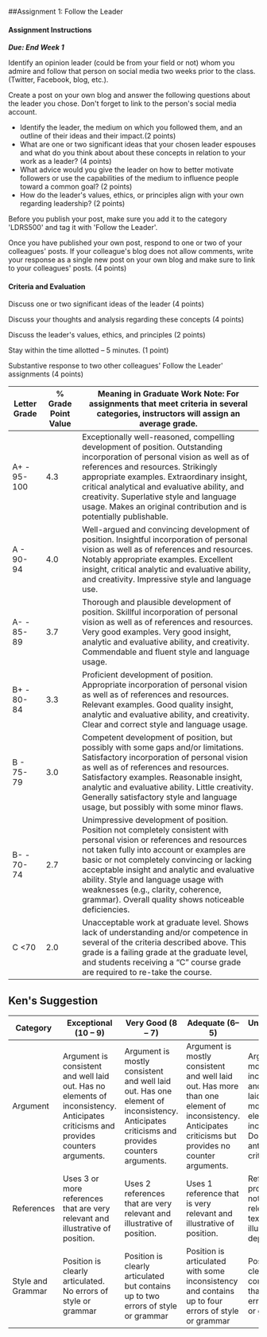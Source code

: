 
##Assignment 1: Follow the Leader

#### Assignment Instructions

_**Due: End Week 1**_

Identify an opinion leader \(could be from your field or not\) whom you admire and follow that person on social media two weeks prior to the class. \(Twitter, Facebook, blog, etc.\).

Create a post on your own blog and answer the following questions about the leader you chose. Don't forget to link to the person's social media account.

* Identify the leader, the medium on which you followed them, and an outline of their ideas and their impact.\(2 points\)
* What are one or two significant ideas that your chosen leader espouses and what do you think about about these concepts in relation to your work as a leader? \(4 points\)
* What advice would you give the leader on how to better motivate followers or use the capabilities of the medium to influence people toward a common goal? \(2 points\)
* How do the leader's values, ethics, or principles align with your own regarding leadership? \(2 points\)

Before you publish your post, make sure you add it to the category 'LDRS500' and tag it with 'Follow the Leader'.

Once you have published your own post, respond to one or two of your colleagues' posts. If your colleague's blog does not allow comments, write your response as a single new post on your own blog and make sure to link to your colleagues' posts. \(4 points\)

#### **Criteria and Evaluation**

Discuss one or two significant ideas of the leader \(4 points\)

Discuss your thoughts and analysis regarding these concepts \(4 points\)

Discuss the leader's values, ethics, and principles \(2 points\)

Stay within the time allotted – 5 minutes. \(1 point\)

Substantive response to two other colleagues' Follow the Leader' assignments \(4 points\)

| Letter Grade | %  Grade Point Value | Meaning in Graduate Work Note: For assignments that meet criteria in several categories, instructors will assign an average grade. |
| --- | --- | --- |
| A+ - 95-100 | 4.3 | Exceptionally well-reasoned, compelling development of position. Outstanding incorporation of personal vision as well as of references and resources. Strikingly appropriate examples. Extraordinary insight, critical analytical and evaluative ability, and creativity. Superlative style and language usage. Makes an original contribution and is potentially publishable. |
| A - 90-94 | 4.0 | Well-argued and convincing development of position. Insightful incorporation of personal vision as well as of references and resources. Notably appropriate examples. Excellent insight, critical analytic and evaluative ability, and creativity. Impressive style and language use. |
| A- - 85-89 | 3.7 | Thorough and plausible development of position. Skillful incorporation of personal vision as well as of references and resources. Very good examples. Very good insight, analytic and evaluative ability, and creativity. Commendable and fluent style and language usage. |
| B+ - 80-84 | 3.3 | Proficient development of position. Appropriate incorporation of personal vision as well as of references and resources. Relevant examples. Good quality insight, analytic and evaluative ability, and creativity. Clear and correct style and language usage. |
| B - 75-79 | 3.0 | Competent development of position, but possibly with some gaps and/or limitations. Satisfactory incorporation of personal vision as well as of references and resources. Satisfactory examples. Reasonable insight, analytic and evaluative ability. Little creativity. Generally satisfactory style and language usage, but possibly with some minor flaws. |
| B- - 70-74 | 2.7 | Unimpressive development of position. Position not completely consistent with personal vision or references and resources not taken fully into account or examples are basic or not completely convincing or lacking acceptable insight and analytic and evaluative ability. Style and language usage with weaknesses \(e.g., clarity, coherence, grammar\). Overall quality shows noticeable deficiencies. |
| C &lt;70 | 2.0 | Unacceptable work at graduate level. Shows lack of understanding and/or competence in several of the criteria described above. This grade is a failing grade at the graduate level, and students receiving a “C” course grade are required to re-take the course. |

## Ken's Suggestion

|Category|Exceptional \(10 – 9\)|Very Good \(8 – 7\)|Adequate \(6–5\)|Unsatisfactory \(&lt; 5\)|   
| ---| --- | --- | --- | ---|  
|Argument|Argument is consistent and well laid out. Has no elements of inconsistency. Anticipates criticisms and provides counters arguments.|Argument is mostly  consistent and well laid out. Has one element of inconsistency. Anticipates criticisms and provides counters arguments.|Argument is mostly  consistent and well laid out. Has more than one element of inconsistency. Anticipates criticisms but provides no counter arguments.|Argument is mostly  inconsistent and not well laid out. Has more than one element of inconsistency. Does not anticipate criticisms.|
|References|Uses 3 or more references that are very relevant and illustrative of position.|Uses 2 references that are very relevant and illustrative of position.|Uses 1 reference that is very relevant and illustrative of position.|References provided are not very relevant and text does not illustrate a deposition.|
|Style and Grammar|Position is clearly articulated. No errors of style or grammar|Position is clearly articulated but contains up to two errors of style or grammar|Position is articulated with some inconsistency and contains up to four errors of style or grammar|Position is not clear and contains more than four errors of style or grammar|

